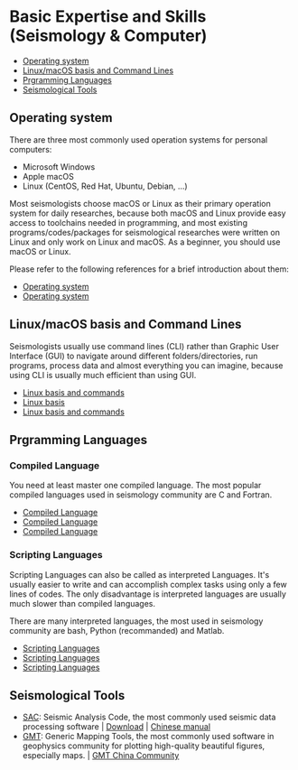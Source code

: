 # Basic Expertise and Skills (Seismology & Computer)

- [Operating system](#operating-system)
- [Linux/macOS basis and Command Lines](#LinuxmacOS-basis-and-Command-Lines)
- [Prgramming Languages](#prgramming-languages)
- [Seismological Tools](#seismological-tools)


## Operating system

There are three most commonly used operation systems for personal computers:
- Microsoft Windows
- Apple macOS
- Linux (CentOS, Red Hat, Ubuntu, Debian, ...)

Most seismologists choose macOS or Linux as their primary operation system for daily researches, because both macOS and Linux provide easy access to toolchains needed in programming, and most existing programs/codes/packages for seismological researches were written on Linux and only work on Linux and macOS. As a beginner, you should use macOS or Linux.

Please refer to the following references for a brief introduction about them:
- [Operating system](https://core-man.github.io/blog/post/intro-material-seismology/#11-operating-system)
- [Operating system](https://sites.google.com/msu.edu/wei-seismic-training/seismic-analysis-101?authuser=0)


## Linux/macOS basis and Command Lines

Seismologists usually use command lines (CLI) rather than Graphic User Interface (GUI) to navigate around different folders/directories, run programs, process data and almost everything you can imagine, because using CLI is usually much efficient than using GUI.

- [Linux basis and commands](https://core-man.github.io/blog/post/intro-material-seismology/#12-linux)
- [Linux basis](https://blog.seisman.info/simple-guide-to-seismology/#linux-%E5%9F%BA%E7%A1%80)
- [Linux basis and commands](https://sites.google.com/msu.edu/wei-seismic-training/linux-101?authuser=0)


## Prgramming Languages

### Compiled Language

You need at least master one compiled language. The most popular compiled languages used in seismology community are C and Fortran.

- [Compiled Language](https://core-man.github.io/blog/post/intro-material-seismology/#14-computer-languages)
- [Compiled Language](https://blog.seisman.info/simple-guide-to-seismology/#%E9%AB%98%E7%BA%A7%E7%BC%96%E7%A8%8B%E8%AF%AD%E8%A8%80)
- [Compiled Language](https://sites.google.com/msu.edu/wei-seismic-training/seismic-analysis-101?authuser=0#h.p_JUXXXJxTZ7Qm)


### Scripting Languages

Scripting Languages can also be called as interpreted Languages. It's usually easier to write and can accomplish complex tasks using only a few lines of codes. The only disadvantage is interpreted languages are usually much slower than compiled languages.

There are many interpreted languages, the most used in seismology community are bash, Python (recommanded) and Matlab.

- [Scripting Languages](https://core-man.github.io/blog/post/intro-material-seismology/#14-computer-languages)
- [Scripting Languages](https://blog.seisman.info/simple-guide-to-seismology/#%E8%84%9A%E6%9C%AC%E8%AF%AD%E8%A8%80)
- [Scripting Languages](https://sites.google.com/msu.edu/wei-seismic-training/programming?authuser=0)


## Seismological Tools

- [SAC](http://ds.iris.edu/ds/nodes/dmc/software/downloads/sac/): Seismic Analysis Code, the most commonly used seismic data processing software | [Download](http://ds.iris.edu/ds/nodes/dmc/forms/sac) | [Chinese manual](https://seisman.github.io/SAC_Docs_zh)
- [GMT](https://www.generic-mapping-tools.org/): Generic Mapping Tools, the most commonly used software in geophysics community for plotting high-quality beautiful figures, especially maps. | [GMT China Community](https://gmt-china.org/)


